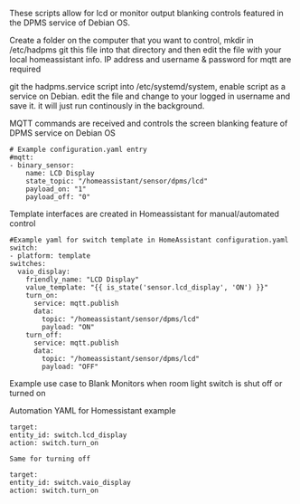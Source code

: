 These scripts allow for lcd or monitor output blanking controls featured in the DPMS service of Debian OS.
 
Create a folder on the computer that you want to control, mkdir in /etc/hadpms
 git this file into that directory and then edit the file with your local homeassistant info.
 	IP address and username & password for mqtt are required

git the hadpms.service script into /etc/systemd/system, enable script as a service on Debian.
 edit the file and change to your logged in username and save it. it will just run continously in the background.
 
 MQTT commands are received and controls the screen blanking feature of DPMS service on Debian OS

	# Example configuration.yaml entry
	#mqtt:
	- binary_sensor:
		name: LCD Display
    	state_topic: "/homeassistant/sensor/dpms/lcd"
    	payload_on: "1"
    	payload_off: "0"

Template interfaces are created in Homeassistant for manual/automated control

	#Example yaml for switch template in HomeAssistant configuration.yaml
	switch:
	- platform: template
    switches:
      vaio_display:
        friendly_name: "LCD Display"
        value_template: "{{ is_state('sensor.lcd_display', 'ON') }}"
        turn_on:
          service: mqtt.publish
          data:
            topic: "/homeassistant/sensor/dpms/lcd"
            payload: "ON"
        turn_off:
          service: mqtt.publish
          data:
            topic: "/homeassistant/sensor/dpms/lcd"
            payload: "OFF"



Example use case to Blank Monitors when room light switch is shut off or turned on

  Automation YAML for Homessistant example

 	target:
   	entity_id: switch.lcd_display
   	action: switch.turn_on
    
    Same for turning off

 	target:
  	entity_id: switch.vaio_display
	action: switch.turn_on
